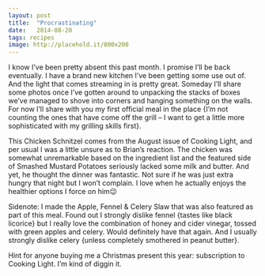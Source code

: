 ```yaml
---
layout: post
title:  "Procrastinating"
date:   2014-08-20
tags: recipes
image: http://placehold.it/800x200
---
```

I know I’ve been pretty absent this past month. I promise I’ll be back eventually. I have a brand new kitchen I’ve been getting some use out of. And the light that comes streaming in is pretty great. Someday I’ll share some photos once I’ve gotten around to unpacking the stacks of boxes we’ve managed to shove into corners and hanging something on the walls. For now I’ll share with you my first official meal in the place {I’m not counting the ones that have come off the grill – I want to get a little more sophisticated with my grilling skills first}.

This Chicken Schnitzel comes from the August issue of Cooking Light, and per usual I was a little unsure as to Brian’s reaction. The chicken was somewhat unremarkable based on the ingredient list and the featured side of Smashed Mustard Potatoes seriously lacked some milk and butter. And yet, he thought the dinner was fantastic. Not sure if he was just extra hungry that night but I won’t complain. I love when he actually enjoys the healthier options I force on him😉

Sidenote: I made the Apple, Fennel & Celery Slaw that was also featured as part of this meal. Found out I strongly dislike fennel {tastes like black licorice} but I really love the combination of honey and cider vinegar, tossed with green apples and celery. Would definitely have that again. And I usually strongly dislike celery {unless completely smothered in peanut butter}.

Hint for anyone buying me a Christmas present this year: subscription to Cooking Light. I’m kind of diggin it.